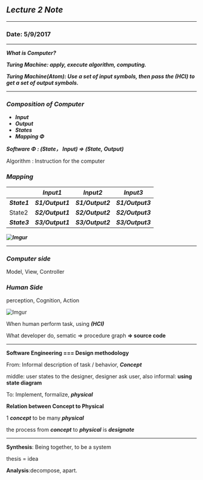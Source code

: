 ## ***Lecture  2 Note***

---

### Date: 5/9/2017

---



***What is Computer?***

***Turing Machine: apply, execute algorithm, computing.***

***Turing Machine(Atom): Use a set of input symbols, then pass the (HCI) to get a set of output symbols.***

---

### ***Composition of Computer***

+ ***Input***
+ ***Output***
+ ***States***
+ ***Mapping Φ***



***Software  Φ : (State， Input) => (State, Output)***

Algorithm : Instruction for the computer 

### ***Mapping***

|              | ***Input1***     | ***Input2***     | ***Input3***     |
| ------------ | ---------------- | ---------------- | ---------------- |
| ***State1*** | ***S1/Output1*** | ***S1/Output2*** | ***S1/Output3*** |
| State2       | ***S2/Output1*** | ***S2/Output2*** | ***S2/Output3*** |
| ***State3*** | ***S3/Output1*** | ***S3/Output2*** | ***S3/Output3*** |



***![Imgur](http://i.imgur.com/07B1WGR.jpg?1)***



---

### ***Computer side***

Model, View, Controller

### ***Human Side***

perception, Cognition, Action



![Imgur](http://i.imgur.com/MErYUwv.jpg)



When human perform task, using ***(HCI)***

What developer do, sematic => procedure graph **=> source code**

---

**Software Engineering === Design methodology**

From: Informal description of task / behavior, ***Concept***

middle: user states to the designer, designer ask user, also informal: **using state diagram**

To: Implement, formalize, ***physical***



**Relation between Concept to Physical**

1 ***concept*** to be many ***physical***

the process from ***concept*** to ***physical*** is ***designate***

---

**Synthesis**: Being together, to be a system

thesis = idea

**Analysis**:decompose, apart.







